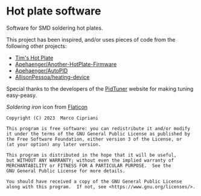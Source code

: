 # Hot plate software

Software for SMD soldering hot plates.

This project has been inspired, and/or uses pieces of code from the following other projects:

- [Tim's Hot Plate](https://www.hackster.io/Tim_Palingenesis/tim-s-hot-plate-d787cf)
- [Apehaenger/Another-HotPlate-Firmware](https://github.com/Apehaenger/Another-HotPlate-Firmware)
- [Apehaenger/AutoPID](https://github.com/Apehaenger/AutoPID)
- [AllisonPessoa/heating-device](https://github.com/AllisonPessoa/heating-device)

Special thanks to the developers of the [PidTuner](https://pidtuner.com/#/) website for making tuning easy-peasy.

_Soldering iron_ icon from [Flaticon](https://www.flaticon.com/free-icon/soldering-iron_7276446)

    Copyright (C) 2023  Marco Cipriani

    This program is free software: you can redistribute it and/or modify
    it under the terms of the GNU General Public License as published by
    the Free Software Foundation, either version 3 of the License, or
    (at your option) any later version.

    This program is distributed in the hope that it will be useful,
    but WITHOUT ANY WARRANTY; without even the implied warranty of
    MERCHANTABILITY or FITNESS FOR A PARTICULAR PURPOSE.  See the
    GNU General Public License for more details.

    You should have received a copy of the GNU General Public License
    along with this program.  If not, see <https://www.gnu.org/licenses/>.
